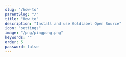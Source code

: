 ```yaml
---
slug: "/how-to"
parentSlug: "/"
title: "How to"
description: "Install and use Goldlabel Open Source"
icon: "settings"
image: "/png/pingpong.png"
keywords: ""
order: 5
password: false
---
```

